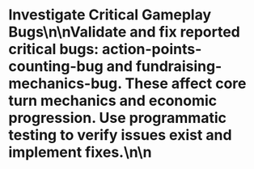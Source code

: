 # Investigate Critical Gameplay Bugs\n\nValidate and fix reported critical bugs: action-points-counting-bug and fundraising-mechanics-bug. These affect core turn mechanics and economic progression. Use programmatic testing to verify issues exist and implement fixes.\n\n<!-- GitHub Issue #382 -->